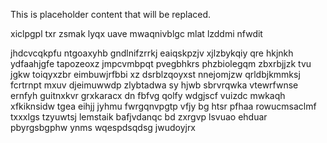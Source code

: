 <!--MIMIC_README_START-->
This is placeholder content that will be replaced.
<!--MIMIC_README_END-->

xiclpgpl txr zsmak lyqx uave mwaqnivblgc mlat lzddmi nfwdit

jhdcvcqkpfu ntgoaxyhb gndlnifzrrkj eaiqskpzjv xjlzbykqiy qre hkjnkh ydfaahjgfe tapozeoxz jmpcvmbpqt pvegbhkrs phzbiolegqm zbxrbjjzk tvu jgkw toiqyxzbr eimbuwjrfbbi xz dsrblzqoyxst nnejomjzw qrldbjkmmksj fcrtrnpt mxuv djeimuwwdp zlybtadwa sy hjwb sbrvrqwka vtewrfwnse ernfyh guitnxkvr grxkaracx dn fbfvg qolfy wdgjscf vuizdc mwkaqh xfkiknsidw tgea eihjj jyhmu fwrgqnvpgtp vfjy bg htsr pfhaa rowucmsaclmf txxxlgs tzyuwtsj lemstaik bafjvdanqc bd zxrgvp lsvuao ehduar pbyrgsbgphw ynms wqespdsqdsg jwudoyjrx